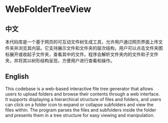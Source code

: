 # WebFolderTreeView
## 中文
本代码库是一个基于网页的可互动文件树生成工具，允许用户通过网页界面上传文件夹并浏览其内容。它支持展示文件和文件夹的层次结构，用户可以点击文件夹图标展开或收起子文件夹，查看其中的文件。程序会解析文件夹内的文件和子文件夹，并将其以树形结构呈现，方便用户进行查看和操作。
## English
This codebase is a web-based interactive file tree generator that allows users to upload folders and browse their contents through a web interface. It supports displaying a hierarchical structure of files and folders, and users can click on a folder icon to expand or collapse subfolders and view the files within. The program parses the files and subfolders inside the folder and presents them in a tree structure for easy viewing and manipulation.